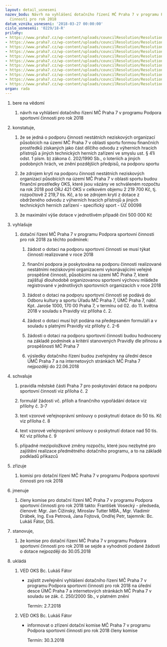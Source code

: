 ```yaml
---
layout: detail_usneseni
nazev_bodu: Návrh na vyhlášení dotačního řízení MČ Praha 7 v programu Podpora sportovní
  činnosti pro rok 2018
datum_vzniku_usneseni: '2018-03-27 00:00:00'
cislo_usneseni: '0229/18-R'
prilohy:
- https://www.praha7.cz/wp-content/uploads/councilResolution/Resolutions/29739/export/M6DV_Dotace_sportovnicinnost_2018_vyhlaseni~338251.doc
- https://www.praha7.cz/wp-content/uploads/councilResolution/Resolutions/29739/export/Pravidla_pro_poskytovani_programove_dotace_MC_Praha_7_pro_rok_2018_sportovnicinnost~338250.doc
- https://www.praha7.cz/wp-content/uploads/councilResolution/Resolutions/29739/export/Zadost_o_poskytnuti_programove_dotace_2018_sportovni_cinnost~338249.doc
- https://www.praha7.cz/wp-content/uploads/councilResolution/Resolutions/29739/export/Polozkovy_rozpocet_dotace~338248.xls
- https://www.praha7.cz/wp-content/uploads/councilResolution/Resolutions/29739/export/Evidence_clenske_zakladny~338247.xls
- https://www.praha7.cz/wp-content/uploads/councilResolution/Resolutions/29739/export/Cestne_prohlaseni_zadatele_Deminimis~338246.doc
- https://www.praha7.cz/wp-content/uploads/councilResolution/Resolutions/29739/export/Financni_vyporadani_dotace_NNO_2018~338245.xls
- https://www.praha7.cz/wp-content/uploads/councilResolution/Resolutions/29739/export/Vzorova_smlouva_o_poskytnuti_dotace_2018_do50tis~338244.doc
- https://www.praha7.cz/wp-content/uploads/councilResolution/Resolutions/29739/export/Vzorova_smlouva_o_poskytnuti_dotace_2018_nad_50_tis~338243.doc
- https://www.praha7.cz/wp-content/uploads/councilResolution/Resolutions/29739/export/Zapis_3_jednani_SK_05_03_2018~338242.pdf
- https://www.praha7.cz/wp-content/uploads/councilResolution/Resolutions/29739/export/export~338769.pdf
organ: rada
---
```

<ol id="urzList" class="urzList_view"><li id="" class="urzClass1"><span name="1">bere na vědomí</span><ol class="urzOlClass decimal "><li style="text-align: left;" id="" class="urzClass2"><span><p>návrh na vyhlášení dotačního řízení MČ Praha 7 v programu Podpora sportovní činnosti pro rok 2018</p></span></li></ol></li><li id="" class="urzClass1"><span name="50">konstatuje,</span><ol class="urzOlClass decimal "><li style="text-align: left;" id="" class="urzClass2"><span><p>že se jedná o podporu činnosti nestátních neziskových organizací působících na území MČ Praha 7 v oblasti sportu formou finančních prostředků získaných jako část dílčího odvodu z výherních hracích přístrojů a jiných technických herních zařízení ve smyslu ust. § 41i odst. 1 písm. b) zákona č. 202/1990 Sb., o loteriích a jiných podobných hrách, ve znění pozdějších předpisů, na podporu sportu</p></span></li><li style="text-align: left;" id="" class="urzClass2"><span><p>že zdrojem krytí na podporu činnosti nestátních neziskových organizací působících na území MČ Praha 7 v oblasti sportu budou finanční prostředky OKS, které jsou vázány ve schváleném rozpočtu na rok 2018 pod ORJ 421 OKS v celkovém objemu&nbsp;2 219 700 Kč, tj. rozpočtově 2 219,7 tis. Kč, a to se zdrojem krytí z dotace z obdrženého odvodu z výherních hracích přístrojů a jiných technických herních zařízení - specifický sport - ÚZ 00098</p></span></li><li style="text-align: left;" id="" class="urzClass2"><span><p>že maximální výše dotace v jednotlivém případě činí 500 000 Kč</p></span></li></ol></li><li id="" class="urzClass1"><span name="36">vyhlašuje</span><ol class="urzOlClass decimal "><li style="text-align: left;" id="" class="urzClass2"><span><p>dotační řízení MČ Praha 7 v programu Podpora sportovní činnosti pro rok 2018 za těchto podmínek:</p></span><ol class="urzUlClass"><li style="text-align: left;" id="" class="urzClass3"><span><p>žádost o dotaci na podporu sportovní činnosti se musí týkat činnosti realizované v roce 2018</p></span></li><li style="text-align: left;" id="" class="urzClass3"><span><p>finanční podpora je poskytována na podporu činnosti realizované nestátními neziskovými organizacemi vykonávajícími veřejně prospěšné činnosti, působícími na území MČ Praha 7, které zajišťují dlouhodobě organizovanou sportovní výchovu mládeže registrované v jednotlivých sportovních organizacích v roce 2018</p></span></li><li style="text-align: left;" id="" class="urzClass3"><span><p>žádost o dotaci na podporu sportovní činnosti se podává do Odboru kultury a sportu Úřadu MČ Praha 7, ÚMČ Praha 7, nábř. Kpt. Jaroše 1000, 170 00 Praha 7, v termínu od 02. do 11. května 2018 v souladu s Pravidly viz příloha č. 2.</p></span></li><li style="text-align: left;" id="" class="urzClass3"><span><p>žádost o dotaci musí být podána na předepsaném formuláři a v souladu s platnými Pravidly viz přílohy č. 2-6</p></span></li><li style="text-align: left;" id="" class="urzClass3"><span><p>žádosti o dotaci na podporu sportovní činnosti budou hodnoceny na základě podmínek a kritérií stanovených Pravidly dle přínosu a prospěšnosti MČ Praha 7</p></span></li><li style="text-align: left;" id="" class="urzClass3"><span><p>výsledky dotačního řízení budou zveřejněny na úřední desce ÚMČ Praha 7 a na internetových stránkách MČ Praha 7 nejpozději do 22.06.2018</p></span></li></ol></li></ol></li><li id="" class="urzClass1"><span name="24">schvaluje</span><ol class="urzOlClass decimal "><li style="text-align: left;" id="" class="urzClass2"><span><p>pravidla městské části Praha 7 pro poskytování dotace na podporu sportovní činnosti viz příloha č. 2</p></span></li><li style="text-align: left;" id="" class="urzClass2"><span><p>formulář žádosti vč. příloh a finančního vypořádání dotace viz přílohy č. 3-7</p></span></li><li style="text-align: left;" id="" class="urzClass2"><span><p>text vzorové veřejnoprávní smlouvy o poskytnutí dotace do 50 tis. Kč viz příloha č. 8</p></span></li><li style="text-align: left;" id="" class="urzClass2"><span><p>text vzorové veřejnoprávní smlouvy o poskytnutí dotace nad 50 tis. Kč viz příloha č. 9</p></span></li><li style="text-align: left;" id="" class="urzClass2"><span><p>případné mezipoložkové změny rozpočtu, které jsou nezbytné pro zajištění realizace předmětného dotačního programu, a to na základě podkladů příkazců</p></span></li></ol></li><li id="" class="urzClass1"><span name="43">zřizuje</span><ol class="urzOlClass decimal "><li style="text-align: left;" id="" class="urzClass2"><span><p>komisi pro dotační řízení MČ Praha 7 v programu Podpora sportovní činnosti pro rok 2018</p></span></li></ol></li><li id="" class="urzClass1"><span name="5">jmenuje</span><ol class="urzOlClass decimal "><li style="text-align: left;" id="" class="urzClass2"><span><p>členy komise pro dotační řízení MČ Praha 7 v programu Podpora sportovní činnosti pro rok 2018 takto: František Vosecký - předseda, členové: Mgr. Jan Čižinský, Miroslav Tutter MBA., Mgr. Vladimír Drábek, Ing. Eva Petrová, Jana Fojtová, Ondřej Petr, tajemník: Bc. Lukáš Fátor, DiS.</p></span></li></ol></li><li id="" class="urzClass1"><span name="78">stanovuje,</span><ol class="urzOlClass decimal "><li style="text-align: left;" id="" class="urzClass2"><span><p>že komise pro dotační řízení MČ Praha 7 v programu Podpora sportovní činnosti pro rok 2018 se sejde a vyhodnotí podané žádosti o dotace nejpozději do 30.05.2018</p></span></li></ol></li><li class="urzClass1" id="urzUkoly"><span name="1">ukládá</span><ol class="urzOlClass"><li class="urzClass2"><span><p>VED OKS Bc. Lukáš Fátor</p></span><ul class="urzUlClass"><li class="urzClass3"><span><p>zajistit zveřejnění vyhlášení dotačního řízení MČ Praha 7 v programu Podpora sportovní činnosti pro rok 2018 na úřední desce ÚMČ Praha 7 a internetových stránkách MČ Praha 7 v souladu se zák. č. 250/2000 Sb., v platném znění</p></span><span class="urzUkolTermin">  Termín:&nbsp;2.7.2018</span></li></ul></li><li class="urzClass2"><span><p>VED OKS Bc. Lukáš Fátor</p></span><ul class="urzUlClass"><li class="urzClass3"><span><p>informovat o zřízení dotační komise MČ Praha 7 v programu Podpora sportovní činnosti pro rok 2018 členy komise</p></span><span class="urzUkolTermin">  Termín:&nbsp;30.3.2018</span></li></ul></li></ol></li></ol>